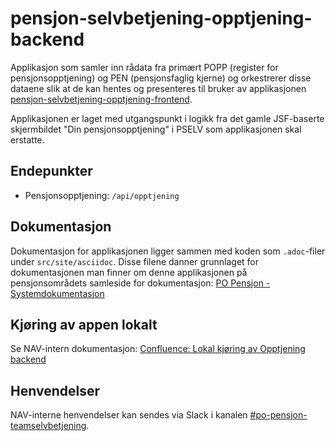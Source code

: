 # pensjon-selvbetjening-opptjening-backend
Applikasjon som samler inn rådata fra primært POPP (register for pensjonsopptjening) og PEN (pensjonsfaglig kjerne) og orkestrerer disse dataene slik at de kan hentes
 og presenteres til bruker av applikasjonen [pensjon-selvbetjening-opptjening-frontend](https://github.com/navikt/pensjon-selvbetjening-opptjening-frontend).

Applikasjonen er laget med utgangspunkt i logikk fra det gamle JSF-baserte skjermbildet "Din pensjonsopptjening" i PSELV som applikasjonen skal erstatte.

## Endepunkter

* Pensjonsopptjening: `/api/opptjening`

## Dokumentasjon

Dokumentasjon for applikasjonen ligger sammen med koden som `.adoc`-filer under `src/site/asciidoc`.
Disse filene danner grunnlaget for dokumentasjonen man finner om denne applikasjonen
på pensjonsområdets samleside for dokumentasjon: [PO Pensjon - Systemdokumentasjon](https://pensjon-dokumentasjon.dev.intern.nav.no/pensjon-selvbetjening-opptjening-backend/index.html)

## Kjøring av appen lokalt

Se NAV-intern dokumentasjon: [Confluence: Lokal kjøring av Opptjening backend](https://confluence.adeo.no/pages/viewpage.action?pageId=500958747)

## Henvendelser

NAV-interne henvendelser kan sendes via Slack i kanalen [#po-pensjon-teamselvbetjening](https://nav-it.slack.com/archives/C014M7U1GBY).
